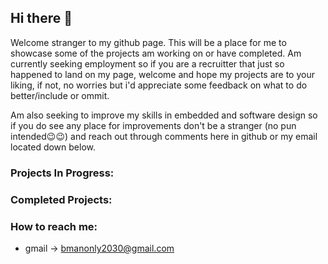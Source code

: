 ## Hi there 👋

Welcome stranger to my github page. This will be a place for me to showcase some of the projects am working on or have completed. Am currently seeking employment so if you are a recruitter that just so happened to land on my page, welcome and hope my projects are to your liking, if not, no worries but i'd appreciate some feedback on what to do better/include or ommit.

Am also seeking to improve my skills in embedded and software design so if you do see any place for improvements don't be a stranger (no pun intended😉😉) and reach out through comments here in github or my email located down below.


### Projects In Progress:



### Completed Projects:


### How to reach me:
  - gmail -> bmanonly2030@gmail.com

<!--
**AnnonymousCoder/AnnonymousCoder** is a ✨ _special_ ✨ repository because its `README.md` (this file) appears on your GitHub profile.

Here are some ideas to get you started:

- 🔭 I’m currently working on ...
- 🌱 I’m currently learning ...
- 👯 I’m looking to collaborate on ...
- 🤔 I’m looking for help with ...
- 💬 Ask me about ...
- 📫 How to reach me: ...
- 😄 Pronouns: ...
- ⚡ Fun fact: ...
-->
